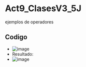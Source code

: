# Act9_ClasesV3_5J
ejemplos de operadores
## Codigo
- ![image](https://github.com/user-attachments/assets/15a659d1-5b44-4d04-825d-332f1fc4d0ef)
- Resultado:
- ![image](https://github.com/user-attachments/assets/487e2ff7-cb2e-47a2-a29e-5f87b05e2b31)

